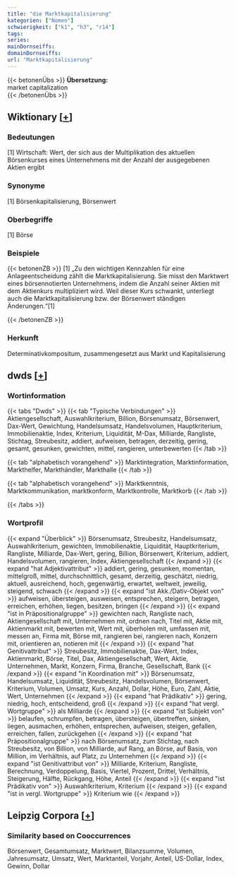 ```yaml
---
title: "die Marktkapitalisierung"
kategorien: ["Nomen"]
schwierigkeit: ["k1", "h3", "r14"]
tags:
series:
mainDornseiffs:
domainDornseiffs:
url: "Marktkapitalisierung"
---
```


{{< betonenÜbs >}}
**Übersetzung:**  
market capitalization  
{{< /betonenÜbs >}}

## Wiktionary [[+](https://de.wiktionary.org/wiki/Marktkapitalisierung)]

### Bedeutungen
[1] Wirtschaft: Wert, der sich aus der Multiplikation des aktuellen Börsenkurses eines Unternehmens mit der Anzahl der ausgegebenen Aktien ergibt  

### Synonyme
[1] Börsenkapitalisierung, Börsenwert  

### Oberbegriffe
[1] Börse  

### Beispiele
{{< betonenZB >}}
[1] „Zu den wichtigen Kennzahlen für eine Anlageentscheidung zählt die Marktkapitalisierung. Sie misst den Marktwert eines börsennotierten Unternehmens, indem die Anzahl seiner Aktien mit dem Aktienkurs multipliziert wird. Weil dieser Kurs schwankt, unterliegt auch die Marktkapitalisierung bzw. der Börsenwert ständigen Änderungen.“[1]  

{{< /betonenZB >}}
### Herkunft
Determinativkompositum, zusammengesetzt aus Markt und Kapitalisierung  



## dwds [[+](https://www.dwds.de/wb/Marktkapitalisierung)]

### Wortinformation
{{< tabs "Dwds" >}}
{{< tab "Typische Verbindungen" >}}
Aktiengesellschaft, Auswahlkriterium, Billion, Börsenumsatz, Börsenwert, Dax-Wert, Gewichtung, Handelsumsatz, Handelsvolumen, Hauptkriterium, Immobilienaktie, Index, Kriterium, Liquidität, M-Dax, Milliarde, Rangliste, Stichtag, Streubesitz, addiert, aufweisen, betragen, derzeitig, gering, gesamt, gesunken, gewichten, mittel, rangieren, unterbewerten
{{< /tab >}}

{{< tab "alphabetisch vorangehend" >}}
Marktintegration, Marktinformation, Markthelfer, Markthändler, Markthalle
{{< /tab >}}

{{< tab "alphabetisch vorangehend" >}}
Marktkenntnis, Marktkommunikation, marktkonform, Marktkontrolle, Marktkorb
{{< /tab >}}

{{< /tabs >}}

### Wortprofil
{{< expand "Überblick" >}} Börsenumsatz, Streubesitz, Handelsumsatz, Auswahlkriterium, gewichten, Immobilienaktie, Liquidität, Hauptkriterium, Rangliste, Milliarde, Dax-Wert, gering, Billion, Börsenwert, Kriterium, addiert, Handelsvolumen, rangieren, Index, Aktiengesellschaft {{< /expand >}}
{{< expand "hat Adjektivattribut" >}} addiert, gering, gesunken, momentan, mittelgroß, mittel, durchschnittlich, gesamt, derzeitig, geschätzt, niedrig, aktuell, ausreichend, hoch, gegenwärtig, erwartet, weltweit, jeweilig, steigend, schwach {{< /expand >}}
{{< expand "ist Akk./Dativ-Objekt von" >}} aufweisen, übersteigen, ausweisen, entsprechen, steigern, betragen, erreichen, erhöhen, liegen, besitzen, bringen {{< /expand >}}
{{< expand "ist in Präpositionalgruppe" >}} gewichten nach, Rangliste nach, Aktiengesellschaft mit, Unternehmen mit, ordnen nach, Titel mit, Aktie mit, Aktienmarkt mit, bewerten mit, Wert mit, überholen mit, umfassen mit, messen an, Firma mit, Börse mit, rangieren bei, rangieren nach, Konzern mit, orientieren an, notieren mit {{< /expand >}}
{{< expand "hat Genitivattribut" >}} Streubesitz, Immobilienaktie, Dax-Wert, Index, Aktienmarkt, Börse, Titel, Dax, Aktiengesellschaft, Wert, Aktie, Unternehmen, Markt, Konzern, Firma, Branche, Gesellschaft, Bank {{< /expand >}}
{{< expand "in Koordination mit" >}} Börsenumsatz, Handelsumsatz, Liquidität, Streubesitz, Handelsvolumen, Börsenwert, Kriterium, Volumen, Umsatz, Kurs, Anzahl, Dollar, Höhe, Euro, Zahl, Aktie, Wert, Unternehmen {{< /expand >}}
{{< expand "hat Prädikativ" >}} gering, niedrig, hoch, entscheidend, groß {{< /expand >}}
{{< expand "hat vergl. Wortgruppe" >}} als Milliarde {{< /expand >}}
{{< expand "ist Subjekt von" >}} belaufen, schrumpfen, betragen, übersteigen, übertreffen, sinken, liegen, ausmachen, erhöhen, entsprechen, aufweisen, steigen, gefallen, erreichen, fallen, zurückgehen {{< /expand >}}
{{< expand "hat Präpositionalgruppe" >}} nach Börsenumsatz, zum Stichtag, nach Streubesitz, von Billion, von Milliarde, auf Rang, an Börse, auf Basis, von Million, im Verhältnis, auf Platz, zu Unternehmen {{< /expand >}}
{{< expand "ist Genitivattribut von" >}} Milliarde, Kriterium, Rangliste, Berechnung, Verdoppelung, Basis, Viertel, Prozent, Drittel, Verhältnis, Steigerung, Hälfte, Rückgang, Höhe, Anteil {{< /expand >}}
{{< expand "ist Prädikativ von" >}} Auswahlkriterium, Kriterium {{< /expand >}}
{{< expand "ist in vergl. Wortgruppe" >}} Kriterium wie {{< /expand >}}

## Leipzig Corpora [[+](https://corpora.uni-leipzig.de/en/res?word=Marktkapitalisierung&corpusId=deu_newscrawl-public_2018)]


### Similarity based on Cooccurrences
Börsenwert, Gesamtumsatz, Marktwert, Bilanzsumme, Volumen, Jahresumsatz, Umsatz, Wert, Marktanteil, Vorjahr, Anteil, US-Dollar, Index, Gewinn, Dollar

